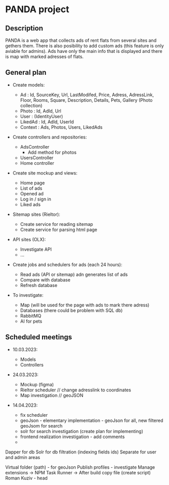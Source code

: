 ﻿# PANDA project

## Description

PANDA is a web app that collects ads of rent flats from several sites and gethers them. 
There is also posibility to add custom ads (this  feature is only aviable for admins). 
Ads have only the main info that is displayed and there is map with marked adresses of flats.


## General plan

- Create models:
	- Ad : Id, SourceKey, Url, LastModifed, Price, Adress, AdressLink, Floor, Rooms, Square, Description, Details, Pets, Gallery (Photo collection)
	- Photo : Id, AdId, Url
	- User : (IdentityUser)
	- LikedAd : Id, AdId, UserId
	- Context : Ads, Photos, Users, LikedAds

- Create controllers and repositories:
	- AdsController
		- Add method for photos
	- UsersController
	- Home controller

- Create site mockup and views: 
	- Home page
	- List of ads
	- Opened ad
	- Log in / sign in
	- Liked ads

- Sitemap sites (Rieltor):
	- Create service for reading sitemap
	- Create service for parsing html page

- API sites (OLX):
	- Investigate API
	- ...

- Create jobs and schedulers for ads (each 24 hours):
	- Read ads (API or sitemap) adn generates list of ads
	- Compare with database
	- Refresh database

- To investigate:
	- Map (will be used for the page with ads to mark there adress)
	- Databases (there could be problem with SQL db)
	- RabbitMQ
	- AI for pets


## Scheduled meetings

- 10.03.2023:
	- Models
	- Controllers

- 24.03.2023:
	- Mockup (figma)
	- Rieltor scheduler // change adresslink to coordinates
	- Map investigation // geoJSON


- 14.04.2023:
	- fix scheduler
	- geoJson - elementary implementation - geoJson for all, new filtered geoJsom for search
	- solr for search investigation (create plan for implementing)
	- frontend realization investigation - add comments
	- 


Dapper for db
Solr for db filtration (indexing fields ids)
Separate for user and admin areas

Virtual folder (path) - for geoJson
Publish profiles - investigate
Manage extensions -> NPM Task Runner -> After build copy file (create script)
Roman Kuziv - head 

